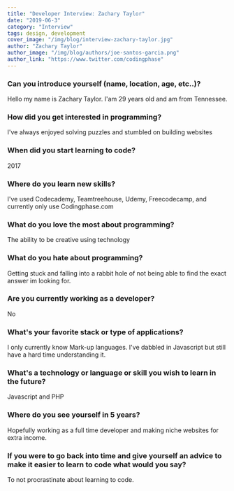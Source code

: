 ```yaml
---
title: "Developer Interview: Zachary Taylor"
date: "2019-06-3"
category: "Interview"
tags: design, development
cover_image: "/img/blog/interview-zachary-taylor.jpg"
author: "Zachary Taylor"
author_image: "/img/blog/authors/joe-santos-garcia.png"
author_link: "https://www.twitter.com/codingphase"
---
```


### Can you introduce yourself (name, location, age, etc..)?

Hello my name is Zachary Taylor. I'am 29 years old and am from Tennessee.

### How did you get interested in programming?

I've always enjoyed solving puzzles and stumbled on building websites

### When did you start learning to code?

2017

### Where do you learn new skills?

I've used Codecademy, Teamtreehouse, Udemy, Freecodecamp, and currently only use Codingphase.com

### What do you love the most about programming?

The ability to be creative using technology

### What do you hate about programming?

Getting stuck and falling into a rabbit hole of not being able to find the exact answer im looking for.

### Are you currently working as a developer?

No

### What's your favorite stack or type of applications?

I only currently know Mark-up languages. I've dabbled in Javascript but still have a hard time understanding it.

### What's a technology or language or skill you wish to learn in the future?

Javascript and PHP

### Where do you see yourself in 5 years?

Hopefully working as a full time developer and making niche websites for extra income.

### If you were to go back into time and give yourself an advice to make it easier to learn to code what would you say?

To not procrastinate about learning to code. 
